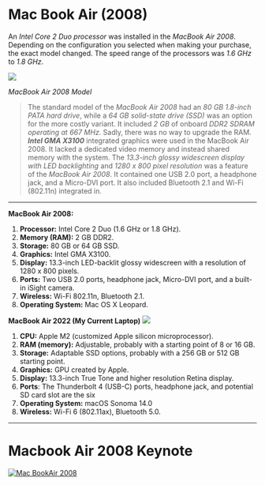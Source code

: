 # Mac Book Air (2008) 
An *Intel Core 2 Duo processor* was installed in the *MacBook Air 2008*. Depending on the configuration you selected when making your purchase, the exact model changed. The speed range of the processors was *1.6 GHz* to *1.8 GHz*. 

![](https://regmedia.co.uk/2008/01/15/apple_air_3.png)

*MacBook Air 2008 Model*

> The standard model of the *MacBook Air 2008* had an *80 GB 1.8-inch PATA hard drive*, while a *64 GB solid-state drive (SSD)* was an option for the more costly variant. It included *2 GB* of onboard *DDR2 SDRAM operating at 667 MHz.* Sadly, there was no way to upgrade the RAM. ***Intel GMA X3100*** integrated graphics were used in the MacBook Air 2008. It lacked a dedicated video memory and instead shared memory with the system. The *13.3-inch glossy widescreen display with LED backlighting* and *1280 x 800 pixel resolution* was a feature of the *MacBook Air 2008*.  It contained one USB 2.0 port, a headphone jack, and a Micro-DVI port. It also included Bluetooth 2.1 and Wi-Fi (802.11n) integrated in.
*** 

**MacBook Air 2008:**

1. **Processor:** Intel Core 2 Duo (1.6 GHz or 1.8 GHz).
2. **Memory (RAM):** 2 GB DDR2.
3. **Storage:** 80 GB or 64 GB SSD.
4. **Graphics:** Intel GMA X3100.
5. **Display:** 13.3-inch LED-backlit glossy widescreen with a resolution of 1280 x 800 pixels.
6. **Ports:** Two USB 2.0 ports, headphone jack, Micro-DVI port, and a built-in iSight camera.
7. **Wireless:** Wi-Fi 802.11n, Bluetooth 2.1.
8. **Operating System:** Mac OS X Leopard.

**MacBook Air 2022 (My Current Laptop)**
![](https://mcc-jo.com/wp-content/uploads/2023/03/Apple-MacBook-Air-13-inch-2022-M2-Chip-256-GB-SSD-Liquid-Retina-LED-Backlit-Display-Midnight-_1.jpg )

1. **CPU:** Apple M2 (customized Apple silicon microprocessor).
2. **RAM (memory):** Adjustable, probably with a starting point of 8 or 16 GB.
3. **Storage:** Adaptable SSD options, probably with a 256 GB or 512 GB starting point.
4. **Graphics:** GPU created by Apple.
5. **Display:** 13.3-inch True Tone and higher resolution Retina display.
6. **Ports**: The Thunderbolt 4 (USB-C) ports, headphone jack, and potential SD card slot are the six
7. **Operating System:** macOS Sonoma 14.0
8. **Wireless:** Wi-Fi 6 (802.11ax), Bluetooth 5.0.

***

 # Macbook Air 2008 Keynote
[![Mac BookAir 2008](https://i.ytimg.com/vi/kvfrVrh76Mk/hqdefault.jpg)](https://youtu.be/OIV6peKMj9M?si=XdLNGUZI-7olp8gD)

